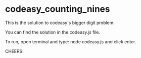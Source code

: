 # codeasy_counting_nines

This is the solution to codeasy's bigger digit problem.

You can find the solution in the codeasy.js file.

To run, open terminal and type: node codeasy.js and click enter.

CHEERS!
